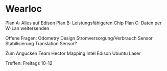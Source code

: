 # Wearloc

Plan A:
    Alles auf Edison
Plan B:
    Leistungsfähigeren Chip
Plan C:
    Daten per W-Lan weitersenden

Offene Fragen:
    Odometry
    Design
    Stromversorgung/Verbrauch
    Sensor Stabilisierung
    Translation Sensor?

Zum Angucken
    Team Hector Mapping
    Intel Edison
    Ubuntu Laser

Treffen:
    Freitags 10-12
